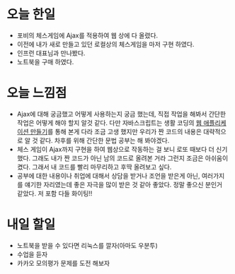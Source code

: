 오늘 한일
========
- 포비의 체스게임에 Ajax를 적용하여 웹 상에 다 올렸다.
- 이전에 내가 새로 만들고 있던 로컬상의 체스게임을 마저 구현 하였다.
- 인프런 대표님과 만나봤다.
- 노트북을 구매 하였다.

오늘 느낌점
=========
- Ajax에 대해 궁금했고 어떻게 사용하는지 궁금 했는데, 직접 작업을 해봐서 간단한 작업은 어떻게 해야 할지 알것 같다. 다만 자바스크립트는 생활 코딩의 [웹 애플리케이션 만들기](https://www.opentutorials.org/course/1688)를 통해 본게 다라 조금 고생 했지만 우리가 짠 코드의 내용은 대략적으로 알 것 같다. 차후를 위해 간단한 문법 공부는 해 봐야겠다.
- 체스 게임이 Ajax까지 구현을 하여 웹상으로 작동하는 걸 보니 로또 때보다 더 신기 했다. 그래도 내가 짠 코드가 아닌 남의 코드로 올려본 거라 그런지 조금은 아쉬움이 켰다. 그래서 내 코드를 빨리 마무리하고 후딱 올려보고 싶다.
- 공부에 대한 내용이나 취업에 대해서 상담을 받거나 조언을 받은게 아닌, 여러가지를 얘기한 자리였는데 좋은 자극을 많이 받은 것 같아 좋았다. 정말 좋으신 분인거 같았다. 저 포함 다들 화이팅!!

내일 할일
=======
- 노트북을 받을 수 있다면 리눅스를 깔자(아마도 우분투)
- 수업을 듣자
- 카카오 모의평가 문제를 도전 해보자

